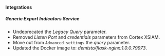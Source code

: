 
#### Integrations

##### Generic Export Indicators Service

- Undeprecated the *Legacy Query* parameter.
- Removed *Listen Port* and *credentials* parameters from Cortex XSIAM.
- Move out from `Advanced settings` the *query* parameter.
- Updated the Docker image to: *demisto/flask-nginx:1.0.0.79973*.
